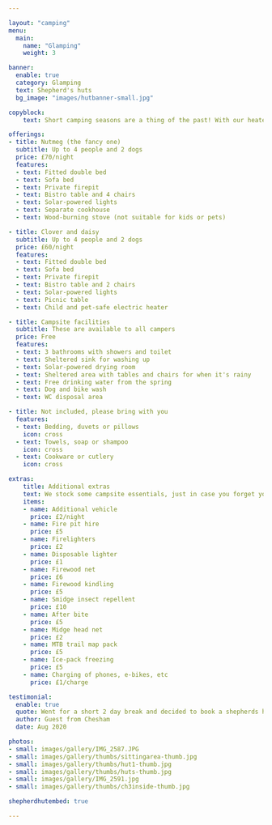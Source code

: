 ```yaml
---

layout: "camping"
menu:
  main:
    name: "Glamping"
    weight: 3

banner:
  enable: true
  category: Glamping
  text: Shepherd's huts
  bg_image: "images/hutbanner-small.jpg"

copyblock:
    text: Short camping seasons are a thing of the past! With our heated Shepherd's Huts, you can escape to the country all year round. Afan Forest Park has established itself as a mecca for mountain and road biking, walkers and explorers of South and Mid Wales - our glamping huts are perfect for solo explorers, couples and families.

offerings:
- title: Nutmeg (the fancy one)
  subtitle: Up to 4 people and 2 dogs
  price: £70/night
  features:
  - text: Fitted double bed
  - text: Sofa bed
  - text: Private firepit
  - text: Bistro table and 4 chairs
  - text: Solar-powered lights
  - text: Separate cookhouse
  - text: Wood-burning stove (not suitable for kids or pets)

- title: Clover and daisy
  subtitle: Up to 4 people and 2 dogs
  price: £60/night
  features:
  - text: Fitted double bed
  - text: Sofa bed
  - text: Private firepit
  - text: Bistro table and 2 chairs
  - text: Solar-powered lights
  - text: Picnic table
  - text: Child and pet-safe electric heater

- title: Campsite facilities
  subtitle: These are available to all campers
  price: Free
  features:
  - text: 3 bathrooms with showers and toilet
  - text: Sheltered sink for washing up
  - text: Solar-powered drying room
  - text: Sheltered area with tables and chairs for when it's rainy
  - text: Free drinking water from the spring
  - text: Dog and bike wash
  - text: WC disposal area

- title: Not included, please bring with you
  features:
  - text: Bedding, duvets or pillows
    icon: cross
  - text: Towels, soap or shampoo
    icon: cross
  - text: Cookware or cutlery
    icon: cross

extras:
    title: Additional extras
    text: We stock some campsite essentials, just in case you forget yours. All these items can be purchased on site from the reception office.
    items:
    - name: Additional vehicle
      price: £2/night
    - name: Fire pit hire
      price: £5
    - name: Firelighters
      price: £2
    - name: Disposable lighter
      price: £1
    - name: Firewood net
      price: £6
    - name: Firewood kindling
      price: £5
    - name: Smidge insect repellent
      price: £10
    - name: After bite
      price: £5
    - name: Midge head net
      price: £2
    - name: MTB trail map pack
      price: £5
    - name: Ice-pack freezing
      price: £5
    - name: Charging of phones, e-bikes, etc
      price: £1/charge

testimonial:
  enable: true
  quote: Went for a short 2 day break and decided to book a shepherds hut instead of our tent. 5* Fabulous location in that it is quiet and secluded far from any roads. Great views on the edge of the Afan Forest with walks galore. Fantastic friendly hosts who have made this a top site. Eco friendly with clean facilities and well spaced plots. The addition of a fire pit was the icing on the cake...
  author: Guest from Chesham
  date: Aug 2020

photos:
- small: images/gallery/IMG_2587.JPG
- small: images/gallery/thumbs/sittingarea-thumb.jpg
- small: images/gallery/thumbs/hut1-thumb.jpg
- small: images/gallery/thumbs/huts-thumb.jpg
- small: images/gallery/IMG_2591.jpg
- small: images/gallery/thumbs/ch3inside-thumb.jpg

shepherdhutembed: true

---
```

